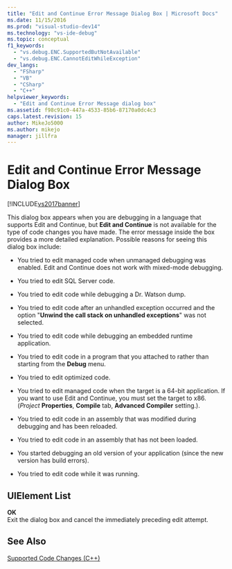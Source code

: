 ```yaml
---
title: "Edit and Continue Error Message Dialog Box | Microsoft Docs"
ms.date: 11/15/2016
ms.prod: "visual-studio-dev14"
ms.technology: "vs-ide-debug"
ms.topic: conceptual
f1_keywords: 
  - "vs.debug.ENC.SupportedButNotAvailable"
  - "vs.debug.ENC.CannotEditWhileException"
dev_langs: 
  - "FSharp"
  - "VB"
  - "CSharp"
  - "C++"
helpviewer_keywords: 
  - "Edit and Continue Error Message dialog box"
ms.assetid: f98c91c0-447a-4533-85b6-87170a0dc4c3
caps.latest.revision: 15
author: MikeJo5000
ms.author: mikejo
manager: jillfra
---
```

# Edit and Continue Error Message Dialog Box
[!INCLUDE[vs2017banner](../includes/vs2017banner.md)]

This dialog box appears when you are debugging in a language that supports Edit and Continue, but **Edit and Continue** is not available for the type of code changes you have made. The error message inside the box provides a more detailed explanation. Possible reasons for seeing this dialog box include:  
  
- You tried to edit managed code when unmanaged debugging was enabled. Edit and Continue does not work with mixed-mode debugging.  
  
- You tried to edit SQL Server code.  
  
- You tried to edit code while debugging a Dr. Watson dump.  
  
- You tried to edit code after an unhandled exception occurred and the option "**Unwind the call stack on unhandled exceptions**" was not selected.  
  
- You tried to edit code while debugging an embedded runtime application.  
  
- You tried to edit code in a program that you attached to rather than starting from the **Debug** menu.  
  
- You tried to edit optimized code.  
  
- You tried to edit managed code when the target is a 64-bit application. If you want to use Edit and Continue, you must set the target to x86. (*Project* **Properties**, **Compile** tab, **Advanced Compiler** setting.).  
  
- You tried to edit code in an assembly that was modified during debugging and has been reloaded.  
  
- You tried to edit code in an assembly that has not been loaded.  
  
- You started debugging an old version of your application (since the new version has build errors).  
  
- You tried to edit code while it was running.  
  
## UIElement List  
 **OK**  
 Exit the dialog box and cancel the immediately preceding edit attempt.  
  
## See Also  
 [Supported Code Changes (C++)](../debugger/supported-code-changes-cpp.md)
